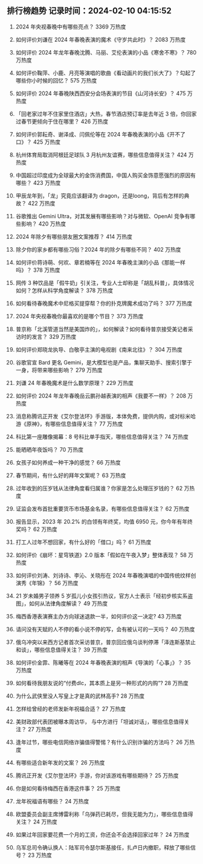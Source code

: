 
## 排行榜趋势 记录时间：2024-02-10 04:15:52
  
  1. 2024 年央视春晚中有哪些亮点？ 3369 万热度
    
  2. 如何评价刘谦在 2024 年春晚表演的魔术《守岁共此时》？ 2083 万热度
    
  3. 如何评价 2024 年龙年春晚沈腾、马丽、艾伦表演的小品《寒舍不寒》？ 780 万热度
    
  4. 如何评价鞠萍、小鹿、月亮等演唱的歌曲《看动画片的我们长大了》？勾起了哪些你小时候的回忆？ 575 万热度
    
  5. 如何评价 2024 年春晚陕西西安分会场表演的节目《山河诗长安》？ 475 万热度
    
  6. 「回老家过年不住家里住酒店」大热，春节酒店预订率是去年近 3 倍，你回家过春节更倾向于住在哪里？ 426 万热度
    
  7. 如何评价郭耘奇、谢泽成、闫佩伦等在 2024 年春晚表演的小品《开不了口》？ 425 万热度
    
  8. 杭州体育局取消阿根廷足球队 3 月杭州友谊赛，哪些信息值得关注？ 424 万热度
    
  9. 中国超过印度成为全球最大的金饰消费国，中国人购买金饰意愿强烈的原因有哪些？ 423 万热度
    
  10. 甲辰龙年到，「龙」究竟应该翻译为 dragon，还是loong，背后有怎样的典故？ 422 万热度
    
  11. 谷歌推出 Gemini Ultra，对其发展有哪些影响？对与微软、OpenAI 竞争有哪些影响？ 420 万热度
    
  12. 2024 年除夕有哪些朋友圈文案推荐？ 414 万热度
    
  13. 除夕你的家乡都有哪些习俗？2024 年的除夕有哪些不同？ 402 万热度
    
  14. 如何评价蒋诗萌、何欢、章若楠等在 2024 年春晚主演的小品《那能一样吗》？ 378 万热度
    
  15. 网传 3 种饮品是「假牛奶」引关注，专业人士却称是「胡乱科普」，具体情况如何？怎样从科学角度解读？ 378 万热度
    
  16. 如何看待春晚魔术中尼格买提穿帮？你的扑克牌魔术成功了吗？ 377 万热度
    
  17. 2024 年央视春晚你最喜欢的是哪个节目？ 373 万热度
    
  18. 普京称「北溪管道当然是美国炸的」，如何解读？如何看待普京接受美记者采访时的发言？ 329 万热度
    
  19. 如何评价郑晓龙执导、白敬亭主演的电视剧《南来北往》？ 304 万热度
    
  20. 谷歌官宣 Bard 更名 Gemini，是大模型也是产品，集聊天助手、搜索引擎于一身，将带来哪些影响？ 279 万热度
    
  21. 刘谦 24 年春晚魔术是什么数学原理？ 229 万热度
    
  22. 如何评价 2024 年龙年春晚岳云鹏孙越表演的相声《我要不一样》？ 208 万热度
    
  23. 消息称腾讯正开发《艾尔登法环》手游版，本体免费，提供内购，或对标米哈游《原神》，有哪些信息值得关注？ 77 万热度
    
  24. 科比第一座雕像揭幕：8 号科比单手指天，哪些信息值得关注？ 74 万热度
    
  25. 能晒晒年夜饭吗？ 70 万热度
    
  26. 女孩子如何养成一种干净的感觉？ 66 万热度
    
  27. 春节期间，有什么好的拜年文案呢？ 63 万热度
    
  28. 过年收到的压岁钱从法律角度看归属谁？你家是怎么处理压岁钱的？ 62 万热度
    
  29. 证监会发布首批重要货币市场基金名录，有哪些信息值得关注？ 62 万热度
    
  30. 报告显示，2023 年 20.2% 的白领有年终奖，均值 6950 元，你今年有年终奖吗？ 62 万热度
    
  31. 打工人过年不想回家，有什么好的「借口」吗？ 61 万热度
    
  32. 如何评价《崩坏：星穹铁道》2.0 版本「假如在午夜入梦」整体表现？ 58 万热度
    
  33. 如何评价刘涛、刘诗诗、李沁、关晓彤在 2024 年春晚演唱的中国传统纹样创演秀《年锦》？ 56 万热度
    
  34. 21 岁未婚男子领养 5 岁孤儿小女孩引热议，官方人士表示「经初步核实系盗图」，如何从法律角度解读？ 49 万热度
    
  35. 梅西香港表演赛主办方向球迷退款一半，如何评价这一决定? 43 万热度
    
  36. 请问没有天赋的人不停的看小说不停的写，会有被认可的一天吗？ 40 万热度
    
  37. 俄乌冲突以来西方记者首次采访普京，普京回应俄乌谈判停滞「泽连斯基禁止和谈」，哪些信息值得关注？ 39 万热度
    
  38. 如何评价金霏、陈曦等在 2024 年春晚表演的相声《导演的「心事」》？ 35 万热度
    
  39. 如何看待我朋友说的“付费dlc，其本质上是另一种形式的内购”? 28 万热度
    
  40. 为什么武侠里没人写皇上才是真的武林高手? 28 万热度
    
  41. 怎样给曾经的老师发新年祝福合适？ 27 万热度
    
  42. 美财政部代表团被曝本周访华， 与中方进行「坦诚对话」，哪些信息值得关注？ 27 万热度
    
  43. 逢年过节，哪些电信网络诈骗值得警惕？有什么识别诈骗的方法吗？ 26 万热度
    
  44. 有哪些适合新年发的文案？ 26 万热度
    
  45. 腾讯正开发《艾尔登法环》手游，你对该游戏有哪些期待？ 25 万热度
    
  46. 你是如何看待梅西在香港这件事？ 25 万热度
    
  47. 龙年祝福语有哪些？ 24 万热度
    
  48. 欧盟委员会副主席博雷利称「乌弹药已耗尽，但我无能为力」，哪些信息值得关注？ 24 万热度
    
  49. 如果过年回家要花费一个月的工资，你还会不会选择回家过年？ 24 万热度
    
  50. 乌军总司令确认换人：陆军司令瑟尔斯基接任，扎卢日内撤职，释放了哪些信号？ 23 万热度
    
